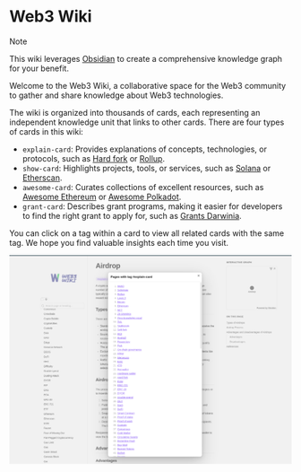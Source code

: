# Web3 Wiki

>[!note]
> This wiki leverages [Obsidian](https://obsidian.md/) to create a comprehensive knowledge graph for your benefit. 


Welcome to the Web3 Wiki, a collaborative space for the Web3 community to gather and share knowledge about Web3 technologies. 

The wiki is organized into thousands of cards, each representing an independent knowledge unit that links to other cards. There are four types of cards in this wiki:

* `explain-card`: Provides explanations of concepts, technologies, or protocols, such as [Hard fork](https://web3-wiki.org/cards/Hard+fork) or [Rollup](https://web3-wiki.org/cards/Rollup).
* `show-card`: Highlights projects, tools, or services, such as [Solana](https://web3-wiki.org/cards/Solana) or [Etherscan](https://web3-wiki.org/cards/Etherscan).
* `awesome-card`: Curates collections of excellent resources, such as [Awesome Ethereum](https://web3-wiki.org/cards/Awesome+Ethereum) or [Awesome Polkadot](https://web3-wiki.org/cards/Awesome+Polkadot).
* `grant-card`: Describes grant programs, making it easier for developers to find the right grant to apply for, such as [Grants Darwinia](https://web3-wiki.org/cards/Grants+Darwinia).

You can click on a tag within a card to view all related cards with the same tag. We hope you find valuable insights each time you visit.

![explain-card-example](./public/images/explain-card-example.png)